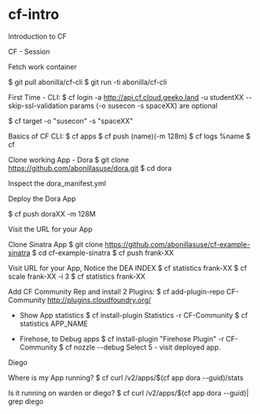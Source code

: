 # cf-intro
Introduction to CF

CF - Session

Fetch work container


$ git pull abonilla/cf-cli
$ git run -ti abonilla/cf-cli


First Time - CLI:
$ cf login -a http://api.cf.cloud.geeko.land -u studentXX --skip-ssl-validation
params (-o susecon -s spaceXX) are optional

$ cf target -o "susecon" -s "spaceXX"

Basics of CF CLI:
$ cf apps
$ cf push (name)(-m 128m)
$ cf logs %name
$ cf



Clone working App - Dora
$ git clone https://github.com/abonillasuse/dora.git
$ cd dora


Inspect the dora_manifest.yml

Deploy the Dora App

$ cf push doraXX -m 128M

Visit the URL for your App

Clone Sinatra App
$ git clone https://github.com/abonillasuse/cf-example-sinatra
$ cd cf-example-sinatra
$ cf push frank-XX

Visit URL for your App, Notice the DEA INDEX
$ cf statistics frank-XX
$ cf scale frank-XX -i 3
$ cf statistics frank-XX


Add CF Community Rep and install 2 Plugins:
$ cf add-plugin-repo CF-Community http://plugins.cloudfoundry.org/


- Show App statistics
$ cf install-plugin Statistics -r CF-Community
$ cf statistics APP_NAME


- Firehose, to Debug apps
$ cf install-plugin "Firehose Plugin" -r CF-Community
$ cf nozzle --debug
Select 5 - visit deployed app.


Diego


Where is my App running?
$ cf curl /v2/apps/$(cf app dora --guid)/stats


Is it running on warden or diego?
$ cf curl /v2/apps/$(cf app dora --guid)| grep diego
